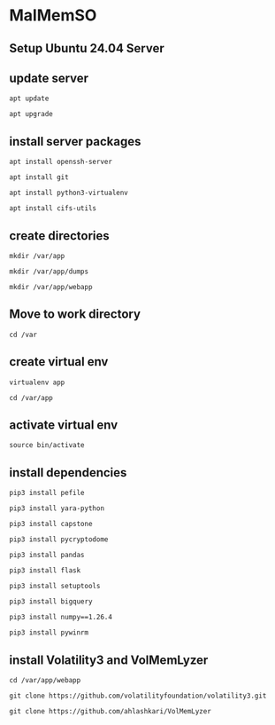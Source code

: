# MalMemSO

## Setup Ubuntu 24.04 Server

## update server
`apt update`

`apt upgrade`

## install server packages
`apt install openssh-server`

`apt install git`

`apt install python3-virtualenv`

`apt install cifs-utils`


## create directories

`mkdir /var/app`

`mkdir /var/app/dumps`

`mkdir /var/app/webapp`


## Move to work directory
`cd /var`

## create virtual env
`virtualenv app`

`cd /var/app`

## activate virtual env
`source bin/activate`

## install dependencies
`pip3 install pefile`

`pip3 install yara-python`

`pip3 install capstone`

`pip3 install pycryptodome`

`pip3 install pandas`

`pip3 install flask`

`pip3 install setuptools`

`pip3 install bigquery`

`pip3 install numpy==1.26.4`

`pip3 install pywinrm`

## install Volatility3 and VolMemLyzer

`cd /var/app/webapp`

`git clone https://github.com/volatilityfoundation/volatility3.git`

`git clone https://github.com/ahlashkari/VolMemLyzer`
